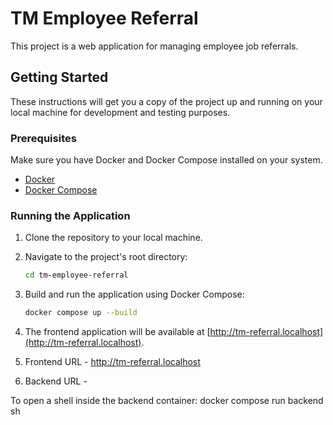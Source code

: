 # TM Employee Referral

This project is a web application for managing employee job referrals.

## Getting Started

These instructions will get you a copy of the project up and running on your local machine for development and testing purposes.

### Prerequisites

Make sure you have Docker and Docker Compose installed on your system.

- [Docker](https://docs.docker.com/get-docker/)
- [Docker Compose](https://docs.docker.com/compose/install/)

### Running the Application

1.  Clone the repository to your local machine.

2.  Navigate to the project's root directory:

    ```bash
    cd tm-employee-referral
    ```

3.  Build and run the application using Docker Compose:

    ```bash
    docker compose up --build
    ```

4.  The frontend application will be available at [http://tm-referral.localhost](http://tm-referral.localhost).



1. Frontend URL - http://tm-referral.localhost
2. Backend URL - 

To open a shell inside the backend container:
docker compose run backend sh

